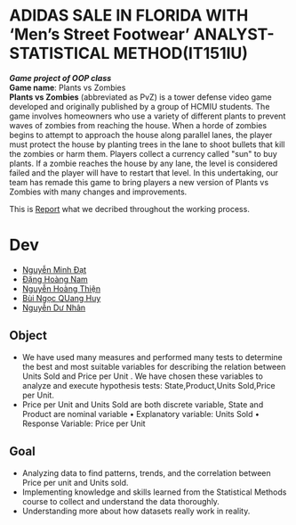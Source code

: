 # ADIDAS SALE IN FLORIDA WITH ‘Men’s Street Footwear’ ANALYST-STATISTICAL METHOD(IT151IU)
___Game project of OOP class___  
__Game name__: Plants vs Zombies  
__Plants vs Zombies__ (abbreviated as PvZ) is a tower defense video game developed and originally published by a group of HCMIU students. The game involves homeowners who use a variety of different plants to prevent waves of zombies from reaching the house. When a horde of zombies begins to attempt to approach the house along parallel lanes, the player must protect the house by planting trees in the lane to shoot bullets that kill the zombies or harm them. Players collect a currency called "sun" to buy plants. If a zombie reaches the house by any lane, the level is considered failed and the player will have to restart that level. In this undertaking, our team has remade this game to bring players a new version of Plants vs Zombies with many changes and improvements.

This is [Report](https://docs.google.com/document/d/1IikJLRwBJga8igVRn7n95v0NOd6c-GmmN6A5WZ08KQA/edit?usp=sharing) what we decribed throughout the working process.


# Dev
  + [Nguyễn Minh Đạt](https://github.com/29Schiller) 
  + [Đặng Hoàng Nam](https://github.com/Hoangnam25012004)
  + [Nguyễn Hoàng Thiện](https://github.com/THien2304)
  + [Bùi Ngọc QUang Huy]()
  + [Nguyễn Dư Nhân]()

## Object 
- We have used many measures and performed many tests to determine the best and
most suitable variables for describing the relation between Units Sold and Price per Unit . We have chosen these variables to analyze and execute hypothesis tests: State,Product,Units Sold,Price per Unit. 
- Price per Unit and Units Sold are both discrete variable, State and Product are nominal variable
• Explanatory variable: Units Sold
• Response Variable: Price per Unit

## Goal 
- Analyzing data to find patterns, trends, and the correlation between Price per unit
and Units sold.
- Implementing knowledge and skills learned from the Statistical Methods course
to collect and understand the data thoroughly.
- Understanding more about how datasets really work in reality.




  
